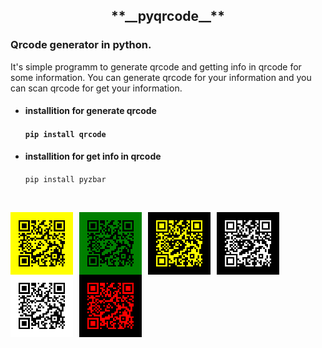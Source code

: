 <h2 align = center> **__pyqrcode__** </h2>

<h3> Qrcode generator in python. </h3>

<p> It's simple programm to generate qrcode and getting info in qrcode for some information. You can generate qrcode for your information and you can scan qrcode for get your information. 

* <h4>installition for generate qrcode <h4>
  
  `pip install qrcode`

* <h4>installition for get info in qrcode</h4>
  
  `pip install pyzbar`

<br>


<img src="https://raw.githubusercontent.com/alproger/pyqrcode/main/examples/3fc126b3-603c-4cfd-857a-029cdff71bd2.png"
     alt="image"
     style="float: left; margin-right: 10px;"
     width="100" height="100"
      />
<img src="https://raw.githubusercontent.com/alproger/pyqrcode/main/examples/5602a3ae-4c3d-42d3-9702-58a005b7271a.png"
     alt="image"
     style="float: left; margin-right: 10px;"
     width="100" height="100"
      />
<img src="https://raw.githubusercontent.com/alproger/pyqrcode/main/examples/b9cfef79-bbf5-46c9-85ad-ee11b29e074b.png"
     alt="image"
     style="float: left; margin-right: 10px;"
     width="100" height="100"
      />
<img src="https://raw.githubusercontent.com/alproger/pyqrcode/main/examples/c0d5ad20-49e1-4351-8303-da33c1b96af3.png"
     alt="image"
     style="float: left; margin-right: 10px;"
     width="100" height="100"
      />
<img src="https://raw.githubusercontent.com/alproger/pyqrcode/main/examples/d462700e-71ce-4016-9f3f-1b60b8da435d.png"
     alt="image"
     style="float: left; margin-right: 10px;"
     width="100" height="100"
      />
<img src="https://raw.githubusercontent.com/alproger/pyqrcode/main/examples/dee3178c-3769-454f-a177-68679e43f302.png"
     alt="image"
     style="float: left; margin-right: 10px;"
     width="100" height="100"
      />
